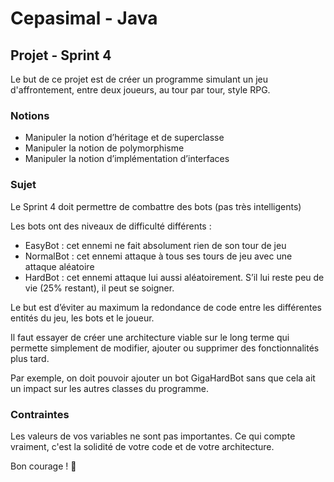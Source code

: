 # Cepasimal - Java
## Projet - Sprint 4
Le but de ce projet est de créer un programme simulant un jeu d'affrontement, entre deux joueurs, au tour par tour, style RPG.

### Notions
+ Manipuler la notion d’héritage et de superclasse
+ Manipuler la notion de polymorphisme
+ Manipuler la notion d’implémentation d’interfaces

### Sujet
Le Sprint 4 doit permettre de combattre des bots (pas très intelligents)

Les bots ont des niveaux de difficulté différents :
- EasyBot : cet ennemi ne fait absolument rien de son tour de jeu
- NormalBot : cet ennemi attaque à tous ses tours de jeu avec une attaque aléatoire
- HardBot : cet ennemi attaque lui aussi aléatoirement. S’il lui reste peu de vie (25% restant), il peut se soigner.

Le but est d’éviter au maximum la redondance de code entre les différentes entités du jeu, les bots et le joueur.

Il faut essayer de créer une architecture viable sur le long terme qui permette simplement de modifier, ajouter ou supprimer des fonctionnalités plus tard.

Par exemple, on doit pouvoir ajouter un bot GigaHardBot sans que cela ait un impact sur les autres classes du programme.

### Contraintes
Les valeurs de vos variables ne sont pas importantes. Ce qui compte vraiment, c'est la solidité de votre code et de votre architecture.

Bon courage ! 🌟
